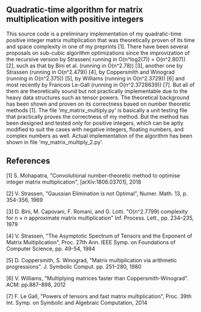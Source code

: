 Quadratic-time algorithm for matrix multiplication with positive integers
--------------------------------------------------------------------------

This source code is a preliminary implementation of my quadratic-time positive integer matrix multiplication that was theoretically proven of its time and space complexity in one of my preprints [1]. There have been several proposals on sub-cubic algorithm optimizations since the improvization of the recursive version by Strassen( running in O(n^log2(7)) = O(n^2.807)) [2], such as that by Bini et al. (running in O(n^2.78)) [3], another one by Strassen (running in O(n^2.479)) [4], by Coppersmith and Winograd (running in O(n^2.375)) [5], by Williams (running in O(n^2.3729)) [6] and most recently by Francois Le-Gall (running in O(n^2.3728639)) [7]. But all of them are theoretically sound but not practically implementable due to the heavy data structures such as tensor powers. The theoretical background has been shown and proven on its correctness based on number theoretic methods [1]. The file 'my_matrix_multiply.py' is basically a unit testing file that practically proves the correctness of my method. But the method has been designed and tested only for positive integers, which can be aptly modified to suit the cases with negative integers, floating numbers, and complex numbers as well. Actual implementation of the algorithm has been shown in file 'my_matrix_multiply_2.py'.

References
-----------

[1] S. Mohapatra, "Convolutional number-theoretic method to optimise integer matrix multiplication", [arXiv:1806.03701], 2018

[2] V. Strassen, "Gaussian Elimination is not Optimal", Numer. Math. 13, p. 354-356, 1969

[3] D. Bini, M. Capovani, F. Romani, and G. Lotti. "O(n^2.7799) complexity for n × n approximate matrix multiplication" Inf. Process. Lett., pp. 234–235, 1979

[4] V. Strassen, "The Asymptotic Spectrum of Tensors and the Exponent of Matrix Multiplication", Proc. 27th Ann. IEEE Symp. on Foundations of Computer Science, pp. 49-54, 1984

[5] D. Coppersmith, S. Winograd, "Matrix multiplication via arithmetic progressions". J. Symbolic Comput. pp. 251–280, 1980

[6] V. Williams, "Multiplying matrices faster than Coppersmith-Winograd". ACM: pp.887–898, 2012

[7] F. Le Gall, "Powers of tensors and fast matrix multiplication", Proc. 39th Int. Symp. on Symbolic and Algebraic Computation, 2014
